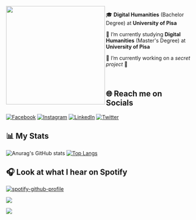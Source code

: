 <div align="center">
<img src="https://rishavanand.github.io/static/images/greetings.gif" align="left" style="width: 270px; border: 0" />
</div>
</ br>


🎓 <b>Digital Humanities</b> (Bachelor Degree) at <b>University of Pisa</b>

🌱 I’m currently studying <b>Digital Humanities</b> (Master's Degree) at <b>University of Pisa</b>

🔭 I’m currently working on a <i>secret project</i> 🤫


</br>


## 🌐 Reach me on Socials

[![Facebook](https://img.shields.io/badge/Facebook-%231877F2.svg?logo=Facebook&logoColor=white)](https://facebook.com/VincetHD) [![Instagram](https://img.shields.io/badge/Instagram-%23E4405F.svg?logo=Instagram&logoColor=white)](https://instagram.com/il_samaritano) [![LinkedIn](https://img.shields.io/badge/LinkedIn-%230077B5.svg?logo=linkedin&logoColor=white)](https://linkedin.com/in/vincenzo-sammartino-0339191a1) [![Twitter](https://img.shields.io/badge/Twitter-%231DA1F2.svg?logo=Twitter&logoColor=white)](https://twitter.com/vincenzosamma23) 

## 📊 My Stats

![Anurag's GitHub stats](https://github-readme-stats-sigma-five.vercel.app/api?username=ilsamaritano&show_icons=true&theme=gradient)
[![Top Langs](https://github-readme-stats-sigma-five.vercel.app/api/top-langs/?username=ilsamaritano&layout=compact&langs_count=8)](https://github.com/anuraghazra/github-readme-stats)
<!-- CODIFICA DI TESTI è STATO ESCLUSO CON &exclude_repo=CodificaDiTesti -->

## 🎧 Look at what I hear on Spotify


[![spotify-github-profile](https://spotify-github-profile.vercel.app/api/view?uid=31fi3w2eprbwdanqw4fcnjumcqnu&cover_image=true&theme=natemoo-re&show_offline=false&background_color=121212&bar_color=53b14f&bar_color_cover=true)](https://spotify-github-profile.vercel.app/api/view?uid=31fi3w2eprbwdanqw4fcnjumcqnu&redirect=true)

[![](https://visitcount.itsvg.in/api?id=ilsamaritano&label=Profile%20Views&color=1&icon=1&pretty=true)](https://visitcount.itsvg.in)

![](https://komarev.com/ghpvc/?username=ilsamaritano&label=Visit+Counter&style=flat-square)


<!--
![](https://komarev.com/ghpvc/?username=ilsamaritano)
**ilsamaritano/ilsamaritano** is a ✨ _special_ ✨ repository because its `README.md` (this file) appears on your GitHub profile.

Here are some ideas to get you started:

- 🔭 I’m currently working on a secret project 🤫
- 🌱 I’m currently learning Digital Humanities at University of Pisa
- 👯 I’m looking to collaborate on ...
- 🤔 I’m looking for help with ...
- 💬 Ask me about ...
- 😄 Pronouns: ...
- ⚡ Fun fact: ...
-->
